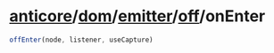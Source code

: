 # [anticore](../../../../../../#reference)/[dom](../../../#reference)/[emitter](../../#reference)/[off](../#reference)/<a name="reference">onEnter</a>

```js
offEnter(node, listener, useCapture)
```